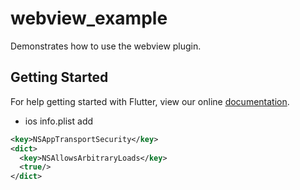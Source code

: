 # webview_example

Demonstrates how to use the webview plugin.

## Getting Started

For help getting started with Flutter, view our online
[documentation](https://flutter.io/).
- ios info.plist add
```xml
<key>NSAppTransportSecurity</key>
<dict>
  <key>NSAllowsArbitraryLoads</key>
  <true/>
</dict>
```